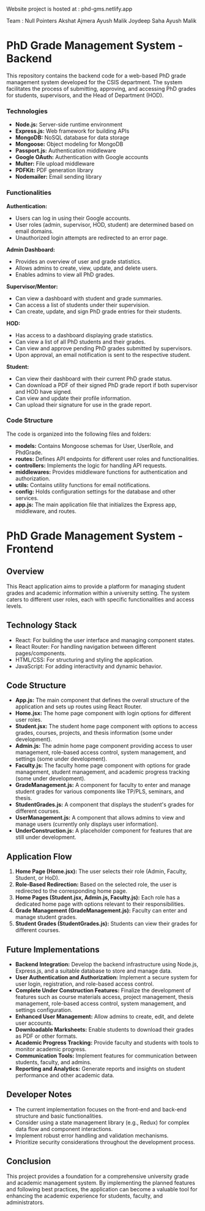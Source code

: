 Website project is hosted at : phd-gms.netlify.app

Team : Null Pointers
Akshat Ajmera
Ayush Malik
Joydeep Saha
Ayush Malik



# PhD Grade Management System - Backend

This repository contains the backend code for a web-based PhD grade management system developed for the CSIS department. The system facilitates the process of submitting, approving, and accessing PhD grades for students, supervisors, and the Head of Department (HOD).

### Technologies

- **Node.js:** Server-side runtime environment
- **Express.js:** Web framework for building APIs
- **MongoDB:** NoSQL database for data storage
- **Mongoose:** Object modeling for MongoDB
- **Passport.js:** Authentication middleware
- **Google OAuth:** Authentication with Google accounts
- **Multer:** File upload middleware
- **PDFKit:** PDF generation library
- **Nodemailer:** Email sending library

### Functionalities

**Authentication:**

- Users can log in using their Google accounts.
- User roles (admin, supervisor, HOD, student) are determined based on email domains.
- Unauthorized login attempts are redirected to an error page.

**Admin Dashboard:**

- Provides an overview of user and grade statistics.
- Allows admins to create, view, update, and delete users.
- Enables admins to view all PhD grades.

**Supervisor/Mentor:**

- Can view a dashboard with student and grade summaries.
- Can access a list of students under their supervision.
- Can create, update, and sign PhD grade entries for their students.

**HOD:**

- Has access to a dashboard displaying grade statistics.
- Can view a list of all PhD students and their grades.
- Can view and approve pending PhD grades submitted by supervisors.
- Upon approval, an email notification is sent to the respective student.

**Student:**

- Can view their dashboard with their current PhD grade status.
- Can download a PDF of their signed PhD grade report if both supervisor and HOD have signed.
- Can view and update their profile information.
- Can upload their signature for use in the grade report.

### Code Structure

The code is organized into the following files and folders:

- **models:** Contains Mongoose schemas for User, UserRole, and PhdGrade.
- **routes:** Defines API endpoints for different user roles and functionalities.
- **controllers:** Implements the logic for handling API requests.
- **middlewares:** Provides middleware functions for authentication and authorization.
- **utils:** Contains utility functions for email notifications.
- **config:** Holds configuration settings for the database and other services.
- **app.js:** The main application file that initializes the Express app, middleware, and routes.








# PhD Grade Management System - Frontend

## Overview

This React application aims to provide a platform for managing student grades and academic information within a university setting. The system caters to different user roles, each with specific functionalities and access levels.

## Technology Stack


*   React: For building the user interface and managing component states.
*   React Router: For handling navigation between different pages/components.
*   HTML/CSS: For structuring and styling the application.
*   JavaScript: For adding interactivity and dynamic behavior.


## Code Structure

*   **App.js:** The main component that defines the overall structure of the application and sets up routes using React Router.
*   **Home.jsx:** The home page component with login options for different user roles.
*   **Student.jsx:** The student home page component with options to access grades, courses, projects, and thesis information (some under development).
*   **Admin.js:** The admin home page component providing access to user management, role-based access control, system management, and settings (some under development).
*   **Faculty.js:** The faculty home page component with options for grade management, student management, and academic progress tracking (some under development).
*   **GradeManagement.js:** A component for faculty to enter and manage student grades for various components like TP/PLS, seminars, and thesis.
*   **StudentGrades.js:** A component that displays the student's grades for different courses.
*   **UserManagement.js:** A component that allows admins to view and manage users (currently only displays user information).
*   **UnderConstruction.js:** A placeholder component for features that are still under development.

## Application Flow

1.  **Home Page (Home.jsx):** The user selects their role (Admin, Faculty, Student, or HoD).
2.  **Role-Based Redirection:** Based on the selected role, the user is redirected to the corresponding home page.
3.  **Home Pages (Student.jsx, Admin.js, Faculty.js):** Each role has a dedicated home page with options relevant to their responsibilities.
4.  **Grade Management (GradeManagement.js):** Faculty can enter and manage student grades.
5.  **Student Grades (StudentGrades.js):** Students can view their grades for different courses.

## Future Implementations

*   **Backend Integration:** Develop the backend infrastructure using Node.js, Express.js, and a suitable database to store and manage data.
*   **User Authentication and Authorization:** Implement a secure system for user login, registration, and role-based access control.
*   **Complete Under Construction Features:** Finalize the development of features such as course materials access, project management, thesis management, role-based access control, system management, and settings configuration.
*   **Enhanced User Management:** Allow admins to create, edit, and delete user accounts.
*   **Downloadable Marksheets:** Enable students to download their grades as PDF or other formats.
*   **Academic Progress Tracking:** Provide faculty and students with tools to monitor academic progress.
*   **Communication Tools:** Implement features for communication between students, faculty, and admins.
*   **Reporting and Analytics:** Generate reports and insights on student performance and other academic data.

## Developer Notes

*   The current implementation focuses on the front-end and back-end structure and basic functionalities.
*   Consider using a state management library (e.g., Redux) for complex data flow and component interactions.
*   Implement robust error handling and validation mechanisms.
*   Prioritize security considerations throughout the development process.

## Conclusion

This project provides a foundation for a comprehensive university grade and academic management system. By implementing the planned features and following best practices, the application can become a valuable tool for enhancing the academic experience for students, faculty, and administrators.
